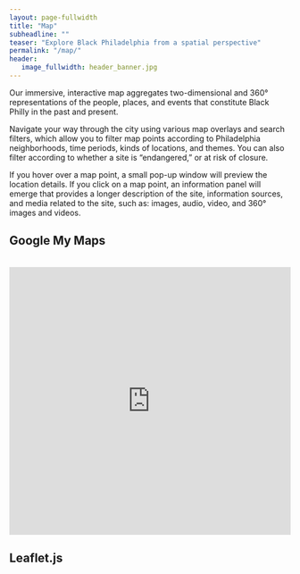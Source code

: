 ```yaml
---
layout: page-fullwidth
title: "Map"
subheadline: ""
teaser: "Explore Black Philadelphia from a spatial perspective"
permalink: "/map/"
header:
   image_fullwidth: header_banner.jpg
---
```

<p>Our immersive, interactive map aggregates two-dimensional and 360° representations of the people, places, and events that constitute Black Philly in the past and present.</p>
<p>Navigate your way through the city using various map overlays and search filters, which allow you to filter map points according to Philadelphia neighborhoods, time periods, kinds of locations, and themes. You can also filter according to whether a site is “endangered,” or at risk of closure.</p>
<p>If you hover over a map point, a small pop-up window will preview the location details. If you click on a map point, an information panel will emerge that provides a longer description of the site, information sources, and media related to the site, such as: images, audio, video, and 360° images and videos.</p>


<h2>Google My Maps</h2>

<br>

<iframe src="https://www.google.com/maps/d/u/0/embed?mid=1HogSzzYyS0fDeRtxboVDvxJ8cHUTM2fI&ehbc=2E312F" width="100%" height="480" frameborder="0" style="border:0;" allowfullscreen="" aria-hidden="false" tabindex="0"></iframe>

<h2>Leaflet.js</h2>

<br>

<div id="map" style="width: 100%; height: 400px; z-index: 1;"></div>
<script>
    var map = L.map('map').setView([40.02277338780419, -75.15872603120033], 13);

    L.tileLayer('https://{s}.tile.openstreetmap.org/{z}/{x}/{y}.png', {
    maxZoom: 19,
    attribution: '© OpenStreetMap'
    }).addTo(map);
</script>
